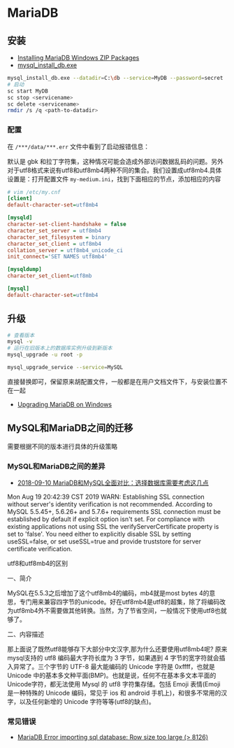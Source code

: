 # MariaDB
<!-- @author DHJT 2018-12-17 -->

## 安装
- [Installing MariaDB Windows ZIP Packages][3]
- [mysql_install_db.exe](https://mariadb.com/kb/en/library/mysql_install_dbexe/)
```sh
mysql_install_db.exe --datadir=C:\db --service=MyDB --password=secret
# 启动
sc start MyDB
sc stop <servicename>
sc delete <servicename>
rmdir /s /q <path-to-datadir>
```

### 配置
在 `/***/data/***.err` 文件中看到了启动报错信息：

默认是 gbk 和拉丁字符集，这种情况可能会造成外部访问数据乱码的问题。另外对于utf8格式来说有utf8和utf8mb4两种不同的集合。我们设置成utf8mb4.具体设置是：打开配置文件 `my-medium.ini`，找到下面相应的节点，添加相应的内容
```ini
# vim /etc/my.cnf
[client]
default-character-set=utf8mb4

[mysqld]
character-set-client-handshake = false
character_set_server = utf8mb4
character_set_filesystem = binary
character_set_client = utf8mb4
collation_server = utf8mb4_unicode_ci
init_connect='SET NAMES utf8mb4'

[mysqldump]
character_set_client=utf8mb

[mysql]
default-character-set=utf8mb4
```

## 升级
```sh
# 查看版本
mysql -v
# 运行在旧版本上的数据库实例升级到新版本
mysql_upgrade -u root -p

mysql_upgrade_service --service=MySQL
```
直接替换即可，保留原来胡配置文件，一般都是在用户文档文件下，与安装位置不在一起
- [Upgrading MariaDB on Windows][1]

## MySQL和MariaDB之间的迁移
需要根据不同的版本进行具体的升级策略

### MySQL和MariaDB之间的差异
- [2018-09-10 MariaDB和MySQL全面对比：选择数据库需要考虑这几点][4]

Mon Aug 19 20:42:39 CST 2019 WARN: Establishing SSL connection without server's identity verification is not recommended. According to MySQL 5.5.45+, 5.6.26+ and 5.7.6+ requirements SSL connection must be established by default if explicit option isn't set. For compliance with existing applications not using SSL the verifyServerCertificate property is set to 'false'. You need either to explicitly disable SSL by setting useSSL=false, or set useSSL=true and provide truststore for server certificate verification.

 utf8和utf8mb4的区别

一、简介

   MySQL在5.5.3之后增加了这个utf8mb4的编码，mb4就是most bytes 4的意思，专门用来兼容四字节的unicode。好在utf8mb4是utf8的超集，除了将编码改为utf8mb4外不需要做其他转换。当然，为了节省空间，一般情况下使用utf8也就够了。

   二、内容描述

   那上面说了既然utf8能够存下大部分中文汉字,那为什么还要使用utf8mb4呢? 原来mysql支持的 utf8 编码最大字符长度为 3 字节，如果遇到 4 字节的宽字符就会插入异常了。三个字节的 UTF-8 最大能编码的 Unicode 字符是 0xffff，也就是 Unicode 中的基本多文种平面(BMP)。也就是说，任何不在基本多文本平面的 Unicode字符，都无法使用 Mysql 的 utf8 字符集存储。包括 Emoji 表情(Emoji 是一种特殊的 Unicode 编码，常见于 ios 和 android 手机上)，和很多不常用的汉字，以及任何新增的 Unicode 字符等等(utf8的缺点)。

### 常见错误
- [MariaDB Error importing sql database: Row size too large (> 8126) ](https://community.centminmod.com/threads/error-importing-sql-database-row-size-too-large-8126.16129/)


[1]: https://mariadb.com/kb/en/library/upgrading-mariadb-on-windows/ 'Upgrading MariaDB on Windows'
[2]: https://mariadb.com/kb/en/library/upgrading-between-minor-versions-on-linux/ 'Upgrading Between Minor Versions on Linux'
[3]: https://mariadb.com/kb/en/library/installing-mariadb-windows-zip-packages/ 'Installing MariaDB Windows ZIP Packages'
[4]: https://cloud.tencent.com/developer/article/1345160 '2018-09-10 MariaDB和MySQL全面对比：选择数据库需要考虑这几点'